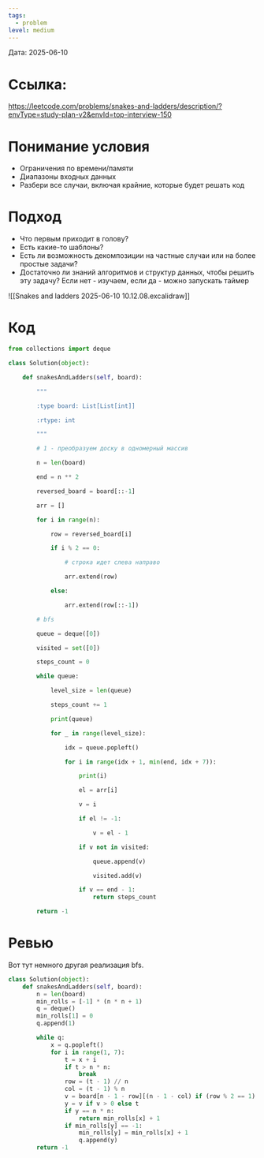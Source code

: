 ```yaml
---
tags:
  - problem
level: medium
---
```

Дата: 2025-06-10

# Ссылка: 
https://leetcode.com/problems/snakes-and-ladders/description/?envType=study-plan-v2&envId=top-interview-150

# Понимание условия
 - Ограничения по времени/памяти
 - Диапазоны входных данных
 - Разбери все случаи, включая крайние, которые будет решать код

# Подход
- Что первым приходит в голову?
- Есть какие-то шаблоны?
- Есть ли возможность декомпозиции на частные случаи или на более простые задачи?
- Достаточно ли знаний алгоритмов и структур данных, чтобы решить эту задачу? Если нет - изучаем, если да - можно запускать таймер

![[Snakes and ladders 2025-06-10 10.12.08.excalidraw]]
# Код
```python
from collections import deque

class Solution(object):

    def snakesAndLadders(self, board):

        """

        :type board: List[List[int]]

        :rtype: int

        """

        # 1 - преобразуем доску в одномерный массив

        n = len(board)

        end = n ** 2

        reversed_board = board[::-1]        

        arr = []

        for i in range(n):

            row = reversed_board[i]

            if i % 2 == 0:

                # строка идет слева направо

                arr.extend(row)

            else:

                arr.extend(row[::-1])

        # bfs

        queue = deque([0])

        visited = set([0])

        steps_count = 0

        while queue:

            level_size = len(queue)

            steps_count += 1

            print(queue)

            for _ in range(level_size):                

                idx = queue.popleft()                

                for i in range(idx + 1, min(end, idx + 7)):

                    print(i)

                    el = arr[i]

                    v = i                                

                    if el != -1:

                        v = el - 1

                    if v not in visited:

                        queue.append(v)

                        visited.add(v)

                    if v == end - 1:
                        return steps_count

        return -1
```
# Ревью
Вот тут немного другая реализация bfs.
```python
class Solution(object):
    def snakesAndLadders(self, board):
        n = len(board)
        min_rolls = [-1] * (n * n + 1)
        q = deque()
        min_rolls[1] = 0
        q.append(1)

        while q:
            x = q.popleft()
            for i in range(1, 7):
                t = x + i
                if t > n * n:
                    break
                row = (t - 1) // n
                col = (t - 1) % n
                v = board[n - 1 - row][(n - 1 - col) if (row % 2 == 1) else col]
                y = v if v > 0 else t
                if y == n * n:
                    return min_rolls[x] + 1
                if min_rolls[y] == -1:
                    min_rolls[y] = min_rolls[x] + 1
                    q.append(y)
        return -1
```